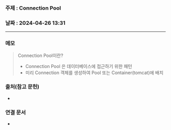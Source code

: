 ### 주제 : Connection Pool

### 날짜 : 2024-04-26 13:31
----
### 메모
> Connection Pool이란?
> 	- Connection Pool 은 데이터베이스에 접근하기 위한 패턴
> 	- 미리 Connection 객체를 생성하여 Pool 또는 Container(tomcat)에 배치

### 출처(참고 문헌)
-

### 연결 문서
-
